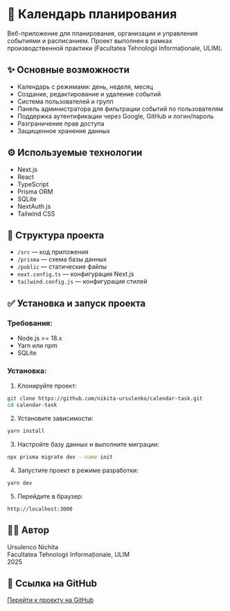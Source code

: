
# 📅 Календарь планирования

Веб-приложение для планирования, организации и управления событиями и расписанием. Проект выполнен в рамках производственной практики (Facultatea Tehnologii Informaționale, ULIM).

## ✨ Основные возможности

- Календарь с режимами: день, неделя, месяц
- Создание, редактирование и удаление событий
- Система пользователей и групп
- Панель администратора для фильтрации событий по пользователям
- Поддержка аутентификации через Google, GitHub и логин/пароль
- Разграничение прав доступа
- Защищенное хранение данных

## ⚙️ Используемые технологии

- Next.js
- React
- TypeScript
- Prisma ORM
- SQLite
- NextAuth.js
- Tailwind CSS

## 📂 Структура проекта

- `/src` — код приложения
- `/prisma` — схема базы данных
- `/public` — статические файлы
- `next.config.ts` — конфигурация Next.js
- `tailwind.config.js` — конфигурация стилей

## ✅ Установка и запуск проекта

### Требования:
- Node.js >= 18.x
- Yarn или npm
- SQLite

### Установка:

1. Клонируйте проект:

```bash
git clone https://github.com/nikita-ursulenko/calendar-task.git
cd calendar-task
```

2. Установите зависимости:

```bash
yarn install
```

3. Настройте базу данных и выполните миграции:

```bash
npx prisma migrate dev --name init
```

4. Запустите проект в режиме разработки:

```bash
yarn dev
```

5. Перейдите в браузер:

```
http://localhost:3000
```

## 👨‍💻 Автор

Ursulenco Nichita  
Facultatea Tehnologii Informaționale, ULIM  
2025

## 🔗 Ссылка на GitHub

[Перейти к проекту на GitHub](https://github.com/nikita-ursulenko/calendar-task)

